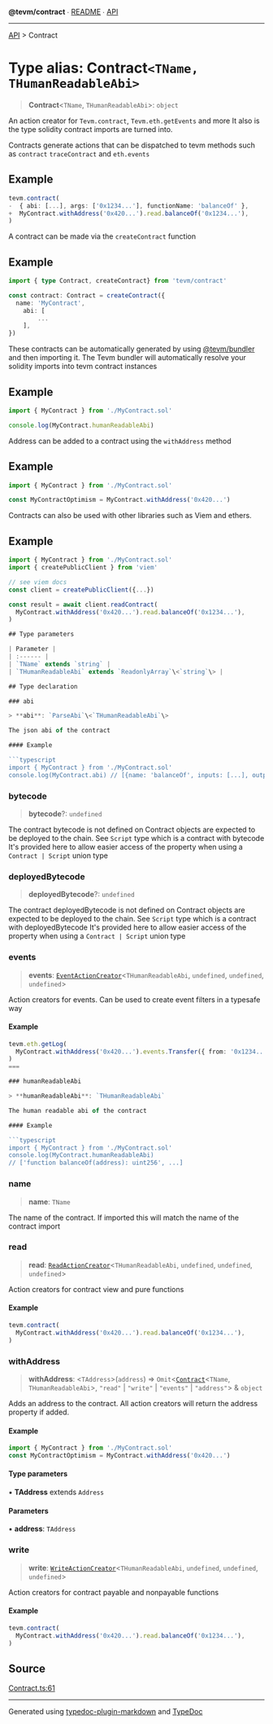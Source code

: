 **@tevm/contract** ∙ [README](../README.md) ∙ [API](../API.md)

***

[API](../API.md) > Contract

# Type alias: Contract`<TName, THumanReadableAbi>`

> **Contract**\<`TName`, `THumanReadableAbi`\>: `object`

An action creator for `Tevm.contract`, `Tevm.eth.getEvents` and more
It also is the type solidity contract imports are turned into.

Contracts generate actions that can be dispatched to tevm methods
such as `contract` `traceContract` and `eth.events`

## Example

```typescript
tevm.contract(
-  { abi: [...], args: ['0x1234...'], functionName: 'balanceOf' },
+  MyContract.withAddress('0x420...').read.balanceOf('0x1234...'),
)
```

A contract can be made via the `createContract` function

## Example

```typescript
import { type Contract, createContract} from 'tevm/contract'

const contract: Contract = createContract({
  name: 'MyContract',
 	abi: [
 		...
 	],
})
```
These contracts can be automatically generated by using [@tevm/bundler](https://todo.todo)
and then importing it. The Tevm bundler will automatically resolve your solidity imports into
tevm contract instances

## Example

```typescript
import { MyContract } from './MyContract.sol'

console.log(MyContract.humanReadableAbi)
```
Address can be added to a contract using the `withAddress` method

## Example

```typescript
import { MyContract } from './MyContract.sol'

const MyContractOptimism = MyContract.withAddress('0x420...')
```
Contracts can also be used with other libraries such as Viem and ethers.

## Example

```typescript
import { MyContract } from './MyContract.sol'
import { createPublicClient } from 'viem'

// see viem docs
const client = createPublicClient({...})

const result = await client.readContract(
  MyContract.withAddress('0x420...').read.balanceOf('0x1234...'),
)

## Type parameters

| Parameter |
| :------ |
| `TName` extends `string` |
| `THumanReadableAbi` extends `ReadonlyArray`\<`string`\> |

## Type declaration

### abi

> **abi**: `ParseAbi`\<`THumanReadableAbi`\>

The json abi of the contract

#### Example

```typescript
import { MyContract } from './MyContract.sol'
console.log(MyContract.abi) // [{name: 'balanceOf', inputs: [...], outputs: [...], ...}]
```

### bytecode

> **bytecode**?: `undefined`

The contract bytecode is not defined on Contract objects are expected
to be deployed to the chain. See `Script` type which is a contract with bytecode
It's provided here to allow easier access of the property when using a
`Contract | Script` union type

### deployedBytecode

> **deployedBytecode**?: `undefined`

The contract deployedBytecode is not defined on Contract objects are expected
to be deployed to the chain. See `Script` type which is a contract with deployedBytecode
It's provided here to allow easier access of the property when using a
`Contract | Script` union type

### events

> **events**: [`EventActionCreator`](EventActionCreator.md)\<`THumanReadableAbi`, `undefined`, `undefined`, `undefined`\>

Action creators for events. Can be used to create event filters in a typesafe way

#### Example

```typescript
tevm.eth.getLog(
  MyContract.withAddress('0x420...').events.Transfer({ from: '0x1234...' }),
)
===

### humanReadableAbi

> **humanReadableAbi**: `THumanReadableAbi`

The human readable abi of the contract

#### Example

```typescript
import { MyContract } from './MyContract.sol'
console.log(MyContract.humanReadableAbi)
// ['function balanceOf(address): uint256', ...]
```

### name

> **name**: `TName`

The name of the contract. If imported this will match the name of the contract import

### read

> **read**: [`ReadActionCreator`](ReadActionCreator.md)\<`THumanReadableAbi`, `undefined`, `undefined`, `undefined`\>

Action creators for contract view and pure functions

#### Example

```typescript
tevm.contract(
  MyContract.withAddress('0x420...').read.balanceOf('0x1234...'),
)
```

### withAddress

> **withAddress**: \<`TAddress`\>(`address`) => `Omit`\<[`Contract`](Contract.md)\<`TName`, `THumanReadableAbi`\>, `"read"` \| `"write"` \| `"events"` \| `"address"`\> & `object`

Adds an address to the contract. All action creators will return
the address property if added.

#### Example

```typescript
import { MyContract } from './MyContract.sol'
const MyContractOptimism = MyContract.withAddress('0x420...')
```

#### Type parameters

▪ **TAddress** extends `Address`

#### Parameters

▪ **address**: `TAddress`

### write

> **write**: [`WriteActionCreator`](WriteActionCreator.md)\<`THumanReadableAbi`, `undefined`, `undefined`, `undefined`\>

Action creators for contract payable and nonpayable functions

#### Example

```typescript
tevm.contract(
  MyContract.withAddress('0x420...').read.balanceOf('0x1234...'),
)
```

## Source

[Contract.ts:61](https://github.com/evmts/tevm-monorepo/blob/main/packages/contract/src/Contract.ts#L61)

***
Generated using [typedoc-plugin-markdown](https://www.npmjs.com/package/typedoc-plugin-markdown) and [TypeDoc](https://typedoc.org/)
